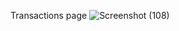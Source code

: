 Transactions page 
![Screenshot (108)](https://github.com/Yashkhamkar/Roxiler-assesment/assets/71758380/62086048-387f-4033-bf1b-36eb37b5a136)
